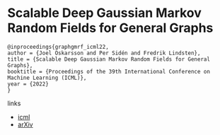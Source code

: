 # Scalable Deep Gaussian Markov Random Fields for General Graphs

```
@inproceedings{graphgmrf_icml22,
author = {Joel Oskarsson and Per Sidén and Fredrik Lindsten},
title = {Scalable Deep Gaussian Markov Random Fields for General Graphs},
booktitle = {Proceedings of the 39th International Conference on Machine Learning (ICML)},
year = {2022}
}
```

links
- [icml](https://icml.cc/Conferences/2022/Schedule?showEvent=17282)
- [arXiv](https://arxiv.org/abs/2206.05032)
